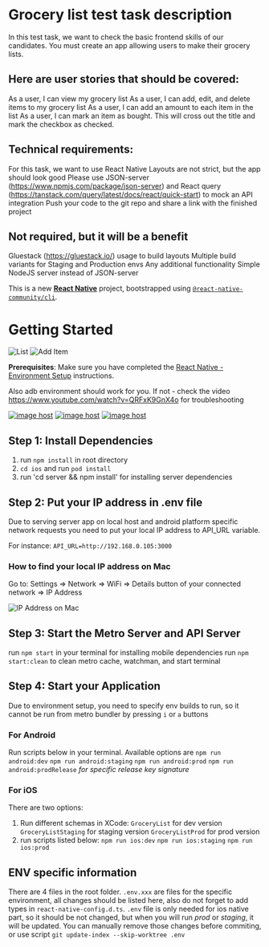 # Grocery list test task description

In this test task, we want to check the basic frontend skills of our candidates. You must create an app allowing users to make their grocery lists.

## Here are user stories that should be covered:

As a user, I can view my grocery list
As a user, I can add, edit, and delete items to my grocery list
As a user, I can add an amount to each item in the list
As a user, I can mark an item as bought. This will cross out the title and mark the checkbox as checked.

## Technical requirements:

For this task, we want to use React Native
Layouts are not strict, but the app should look good
Please use JSON-server (https://www.npmjs.com/package/json-server) and React query (https://tanstack.com/query/latest/docs/react/quick-start) to mock an API integration
Push your code to the git repo and share a link with the finished project

## Not required, but it will be a benefit

Gluestack (https://gluestack.io/) usage to build layouts
Multiple build variants for Staging and Production envs
Any additional functionality
Simple NodeJS server instead of JSON-server

This is a new [**React Native**](https://reactnative.dev) project, bootstrapped using [`@react-native-community/cli`](https://github.com/react-native-community/cli).

# Getting Started

![List](https://i.ibb.co/4NJRtJF/List.png)
![Add Item](https://i.ibb.co/cDLWbcq/Add-item.png)

**Prerequisites**:
Make sure you have completed the [React Native - Environment Setup](https://reactnative.dev/docs/environment-setup) instructions.

Also adb environment should work for you. If not - check the video https://www.youtube.com/watch?v=QRFxK9GnX4o for troubleshooting

<a href="https://imgbox.com/8VaXMzcp" target="_blank"><img src="https://thumbs2.imgbox.com/62/bd/8VaXMzcp_t.png" alt="image host"/></a> <a href="https://imgbox.com/HkzpU3TO" target="_blank"><img src="https://thumbs2.imgbox.com/ea/22/HkzpU3TO_t.png" alt="image host"/></a> <a href="https://imgbox.com/NL3uiGDm" target="_blank"><img src="https://thumbs2.imgbox.com/e2/51/NL3uiGDm_t.png" alt="image host"/></a>

## Step 1: Install Dependencies

1. run `npm install` in root directory
2. `cd ios` and run `pod install`
3. run 'cd server && npm install' for installing server dependencies

## Step 2: Put your IP address in .env file

Due to serving server app on local host and android platform specific network requests you need to put
your local IP address to API_URL variable.

For instance: `API_URL=http://192.168.0.105:3000`

### How to find your local IP address on Mac

Go to: Settings => Network => WiFi => Details button of your connected network => IP Address

![IP Address on Mac](https://i.ibb.co/PjrFqQY/IP-address.png)

## Step 3: Start the Metro Server and API Server

run `npm start` in your terminal for installing mobile dependencies
run `npm start:clean` to clean metro cache, watchman, and start terminal

## Step 4: Start your Application

Due to environment setup, you need to specify env builds to run, so it cannot be run from metro bundler by pressing `i` or `a` buttons

### For Android

Run scripts below in your terminal. Available options are
`npm run android:dev`
`npm run android:staging`
`npm run android:prod`
`npm run android:prodRelease` _for specific release key signature_

### For iOS

There are two options:

1. Run different schemas in XCode:
   `GroceryList` for dev version
   `GroceryListStaging` for staging version
   `GroceryListProd` for prod version
2. run scripts listed below:
   `npm run ios:dev`
   `npm run ios:staging`
   `npm run ios:prod`

## ENV specific information

There are 4 files in the root folder.
`.env.xxx` are files for the specific environment, all changes should be listed here, also do not forget to add types in `react-native-config.d.ts`.
`.env` file is only needed for ios native part, so it should be not changed, but when you will run _prod_ or _staging_, it will be updated. You can manually remove those changes before commiting, or use script `git update-index --skip-worktree .env`

